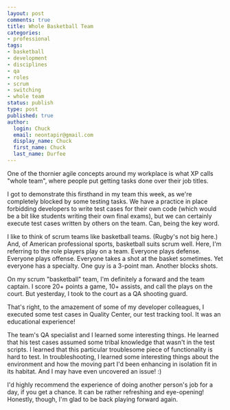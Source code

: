 ```yaml
---
layout: post
comments: true
title: Whole Basketball Team
categories:
- professional
tags:
- basketball
- development
- disciplines
- qa
- roles
- scrum
- switching
- whole team
status: publish
type: post
published: true
author:
  login: Chuck
  email: neontapir@gmail.com
  display_name: Chuck
  first_name: Chuck
  last_name: Durfee
---
```

One of the thornier agile concepts around my workplace is what XP calls "whole team", where people put getting tasks done over their job titles.

I got to demonstrate this firsthand in my team this week, as we're completely blocked by some testing tasks. We have a practice in place forbidding developers to write test cases for their own code (which would be a bit like students writing their own final exams), but we can certainly execute test cases written by others on the team. Can, being the key word.

I like to think of scrum teams like basketball teams. (Rugby's not big here.) And, of American professional sports, basketball suits scrum well. Here, I'm referring to the role players play on a team. Everyone plays defense. Everyone plays offense. Everyone takes a shot at the basket sometimes. Yet everyone has a specialty. One guy is a 3-point man. Another blocks shots.

On my scrum "basketball" team, I'm definitely a forward and the team captain. I score 20+ points a game, 10+ assists, and call the plays on the court. But yesterday, I took to the court as a QA shooting guard.

That's right, to the amazement of some of my developer colleagues, I executed some test cases in Quality Center, our test tracking tool. It was an educational experience!

The team's QA specialist and I learned some interesting things. He learned that his test cases assumed some tribal knowledge that wasn't in the test scripts. I learned that this particular troublesome piece of functionality is hard to test. In troubleshooting, I learned some interesting things about the environment and how the moving part I'd been enhancing in isolation fit in its habitat. And I may have even uncovered an issue! :)

I'd highly recommend the experience of doing another person's job for a day, if you get a chance. It can be rather refreshing and eye-opening! Honestly, though, I'm glad to be back playing forward again.
